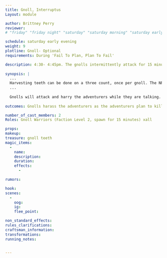 ```yaml
---
title: Gnoll, Interruptus 
Layout: module

author: Brittney Perry
reviewer: 
# "friday" "friday night" "saturday" "saturday morning" "saturday early afternoon" "saturday early evening" "saturday night" "reaction" "tavern setup" "townsfolk" "randoms"

schedule: saturday early evening
weight: 9 
plotline: Gnoll- Optional
requirements: During 'Fail To Plan, Plan To Fail'

description: 4:30- 4:45pm. The gnolls intermittently attack for 15 minutes, starting at the beginning of, and during 'Fail To Plan, Plan To Fail'
 
synopsis: |
  ...
  Harvesting teeth can be done on a three count, once per gnoll. The NPC will give one tooth per spawn. If the NPC doesn't have any teeth to give out, they can say 'Failed, Broken.'
  ...   
  
  Gnolls will attack and harry the adventurers while they are talking. Their goal is to make planning impossible. At the end of 15 minutes, a drum will sound outside, and the gnolls will retreat.
   
outcomes: Gnolls harass the adventurers as the adventurers plan to kill them

number_of_cast_members: 2
Roles: Gnoll Warriors (Faction Level 2, spawn for 15 minutes) xall

props:
makeup: 
treasure: gnoll teeth 
magic_items:
  - 
    name: 
    description:  
    duration: 
    effects: 
      - 

rumors: 

hook: 
scenes: 
  - 
    oog: 
    ig: 
    flee_point: 

non_standard_effects: 
rules_clarifications: 
craftsman_information: 
transformations: 
running_notes: 


---
```

